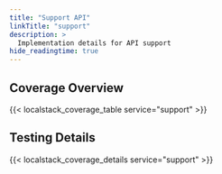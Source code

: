 ```yaml
---
title: "Support API"
linkTitle: "support"
description: >
  Implementation details for API support
hide_readingtime: true
---
```


## Coverage Overview
{{< localstack_coverage_table service="support" >}}

## Testing Details
{{< localstack_coverage_details service="support" >}}
